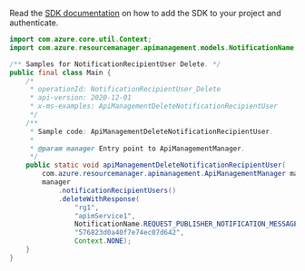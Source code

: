 Read the [SDK documentation](https://github.com/Azure/azure-sdk-for-java/blob/azure-resourcemanager-apimanagement_1.0.0-beta.2/sdk/apimanagement/azure-resourcemanager-apimanagement/README.md) on how to add the SDK to your project and authenticate.

```java
import com.azure.core.util.Context;
import com.azure.resourcemanager.apimanagement.models.NotificationName;

/** Samples for NotificationRecipientUser Delete. */
public final class Main {
    /*
     * operationId: NotificationRecipientUser_Delete
     * api-version: 2020-12-01
     * x-ms-examples: ApiManagementDeleteNotificationRecipientUser
     */
    /**
     * Sample code: ApiManagementDeleteNotificationRecipientUser.
     *
     * @param manager Entry point to ApiManagementManager.
     */
    public static void apiManagementDeleteNotificationRecipientUser(
        com.azure.resourcemanager.apimanagement.ApiManagementManager manager) {
        manager
            .notificationRecipientUsers()
            .deleteWithResponse(
                "rg1",
                "apimService1",
                NotificationName.REQUEST_PUBLISHER_NOTIFICATION_MESSAGE,
                "576823d0a40f7e74ec07d642",
                Context.NONE);
    }
}
```
